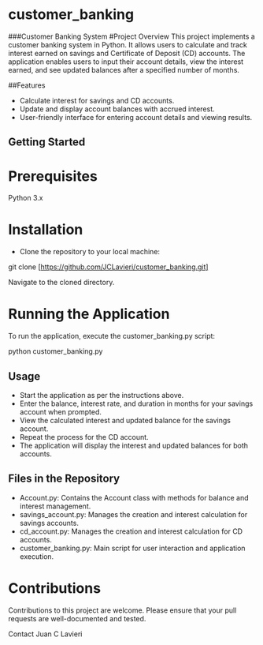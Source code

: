 # customer_banking
###Customer Banking System
#Project Overview
This project implements a customer banking system in Python. It allows users to calculate and track interest earned on savings and Certificate of Deposit (CD) accounts. The application enables users to input their account details, view the interest earned, and see updated balances after a specified number of months.

##Features
- Calculate interest for savings and CD accounts.
- Update and display account balances with accrued interest.
- User-friendly interface for entering account details and viewing results.

## Getting Started
# Prerequisites
Python 3.x
# Installation
- Clone the repository to your local machine:

git clone [https://github.com/JCLavieri/customer_banking.git]

Navigate to the cloned directory.

# Running the Application
To run the application, execute the customer_banking.py script:


python customer_banking.py


## Usage
- Start the application as per the instructions above.
- Enter the balance, interest rate, and duration in months for your savings account when prompted.
- View the calculated interest and updated balance for the savings account.
- Repeat the process for the CD account.
- The application will display the interest and updated balances for both accounts.

## Files in the Repository
- Account.py: Contains the Account class with methods for balance and interest management.
- savings_account.py: Manages the creation and interest calculation for savings accounts.
- cd_account.py: Manages the creation and interest calculation for CD accounts.
- customer_banking.py: Main script for user interaction and application execution.

# Contributions
Contributions to this project are welcome. Please ensure that your pull requests are well-documented and tested.

Contact
Juan C Lavieri



